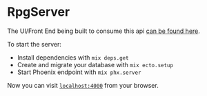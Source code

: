 # RpgServer

The UI/Front End being built to consume this api [can be found here](https://github.com/kphurley/phaser-typescript-rpg).

To start the server:

  * Install dependencies with `mix deps.get`
  * Create and migrate your database with `mix ecto.setup`
  * Start Phoenix endpoint with `mix phx.server`

Now you can visit [`localhost:4000`](http://localhost:4000) from your browser.



